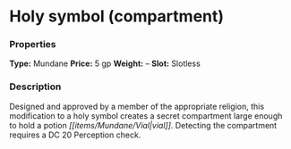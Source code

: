 ﻿---
Title: "Holy symbol (compartment)"
Type: "Mundane"
Price: "5 gp"
Weight: "–"
Slot: "Slotless"
Description: |
  "Designed and approved by a member of the appropriate religion, this modification to a holy symbol creates a secret compartment large enough to hold a potion vial. Detecting the compartment requires a DC 20 Perception check."
Sources: "['Ultimate Equipment']"
---

# Holy symbol (compartment)

### Properties

**Type:** Mundane **Price:** 5 gp **Weight:** – **Slot:** Slotless

### Description

Designed and approved by a member of the appropriate religion, this modification to a holy symbol creates a secret compartment large enough to hold a potion _[[items/Mundane/Vial|vial]]_. Detecting the compartment requires a DC 20 Perception check.

